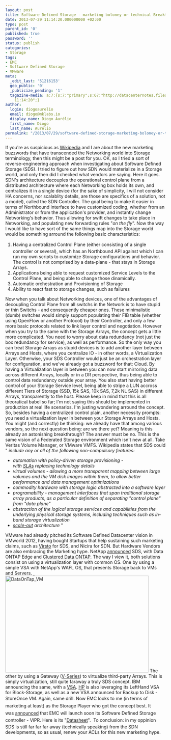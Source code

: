 ```yaml
---
layout: post
title: Software Defined Storage - marketing boloney or technical Breakthrough?
date: 2013-07-29 11:14:20.000000000 +02:00
type: post
parent_id: '0'
published: true
password: ''
status: publish
categories:
- Storage
tags:
- EMC
- Software Defined Storage
- VMware
meta:
  _edit_last: '51216153'
  geo_public: '0'
  _publicize_pending: '1'
  tagazine-media: a:7:{s:7:"primary";s:67:"http://datacenternotes.files.wordpress.com/2013/07/dataontap_vm.png";s:6:"images";a:1:{s:67:"http://datacenternotes.files.wordpress.com/2013/07/dataontap_vm.png";a:6:{s:8:"file_url";s:67:"http://datacenternotes.files.wordpress.com/2013/07/dataontap_vm.png";s:5:"width";i:450;s:6:"height";i:304;s:4:"type";s:5:"image";s:4:"area";i:136800;s:9:"file_path";b:0;}}s:6:"videos";a:0:{}s:11:"image_count";i:1;s:6:"author";s:8:"51216153";s:7:"blog_id";s:8:"53483832";s:9:"mod_stamp";s:19:"2013-07-29
    11:14:20";}
author:
  login: diogoaurelio
  email: diogo@mklabs.io
  display_name: Diogo Aurélio
  first_name: Diogo
  last_name: Aurélio
permalink: "/2013/07/29/software-defined-storage-marketing-boloney-or-technical-breakthrough/"
---
```

If you're as suspicious as <a href="http://en.wikipedia.org/wiki/Software_defined_storage" target="_blank">Wikipedia</a> and I are about the new marketing buzzwords that have transcended the Networking world into Storage terminology, then this might be a post for you.
OK, so I tried a sort of reverse-engineering approach when investigating about Software Defined Storage (SDS). I tried to figure out how SDN would materialize in a Storage world, and only then did I checked what vendors are saying.
Here it goes. SDN's architecture decouples the operational control plane from a distributed architecture where each Networking box holds its own, and centralizes it in a single device (for the sake of simplicity, I will not consider HA concerns, nor scalablity details, are those are specifics of a solution, not a model), called the SDN Controller. The goal being to make it easier in terms of Northbound interface to have customized coding, whether from an Administrator or from the application's provider, and instantly change Networking's behavior. Thus allowing for swift changes to take place in Networking, and populating new forwarding rules "<em>on the fly</em>".
Now the way I would like to have sort of the same things map into the Storage world would be something arround the following basic characteristics:
<ol>
<li><span style="font-style:inherit;line-height:1.625;">Having a centralized Control Plane (either consisting of a single controller or several), which has an Northbound API against which I can run my own scripts to customize Storage configurations and behavior. The control is not comprised by a data-plane - that stays in Storage Arrays.</span></li>
<li>Applications being able to request customized Service Levels to the Control Plane, and being able to change those dinamically.</li>
<li>Automatic orchestration and Provisioning of Storage</li>
<li>Ability to react fast to storage changes, such as failures</li>
</ol>
Now when you talk about Networking devices, one of the advantages of decoupling Control Plane from all switchs in the Network is to have stupid or thin Switchs - and consequently cheaper ones. These minimalistic (dumb) switches would simply support populating their FIB table (whether using OpenFlow or another Protocol) by their Controller, and only a few more basic protocols related to link layer control and negotiation.
However when you try to the same with the Storage Arrays, the concept gets a little more complicated. You need to worry about data redundancy (not just the box redundancy for service), as well as performance. So the only way you can treat Storage Arrays as stupid devices is to add another layer between Arrays and Hosts, where you centralize IO - in other words, a Virtualization Layer. Otherwise, your SDS Controller would just be an orchestration layer for configuration, and we've already got a buzzword for that: Cloud.
By having a Virtualization layer in between you can now start mirroring data across different Arrays, locally or in a DR perspective, thus being able to control data redundancy outside your array. You also start having better control of your Storage Service level, being able to stripe a LUN accross different Tiers of Storage (SSD, 15k SAS, 10k SAS, 7,2k NL SAS) in different Arrays, transparently to the host. Please keep in mind that this is all theoratical babel so far; I'm not saying this should be implemented in production at real life scenarios. I'm justing wondering arround the concept.
So, besides having a centralized control plain, another necessity prompts: you need a virtualization layer in between your Storage Arrays and Hosts. You might (and correctly) be thinking: we already have that among various vendors, so the next question being: are we there yet? Meaning is this already an astonishing breakthrough? The answer must be no. This is the same vision of a Federated Storage environment which isn't new at all. Take Veritas Volume Manager, or VMware VMFS.
Wikipedia states that SDS could " <em>include any or all of the following non-compulsory features:<a href="http://en.wikipedia.org/wiki/Software_defined_storage#cite_note-7">
</a></em>
<ul>
<li><em>automation with policy-driven storage provisioning - with <a title="Service-level agreement" href="http://en.wikipedia.org/wiki/Service-level_agreement">SLAs</a> replacing technology details</em></li>
<li><em>virtual volumes - allowing a more transparent mapping between large volumes and the VM disk images within them, to allow better performance and data management optimizations</em></li>
<li><em>commodity hardware with storage logic abstracted into a software layer</em></li>
<li><em>programability - management interfaces that span traditional storage array products, as a particular definition of separating "control plane" from "data plane"</em></li>
<li><em>abstraction of the logical storage services and capabilities from the underlying physical storage systems, including techniques such as in-band storage virtualization</em></li>
<li><em><a title="Scale-out" href="http://en.wikipedia.org/wiki/Scale-out">scale-out</a> architecture</em> "</li>
</ul>
VMware had already pitched its Software Defined Datacenter vision in VMworld 2012, having bought Startups that help sustaining such marketing claims, such as <a href="http://datacenternotes.wordpress.com/2013/07/11/vmware-sds-virsto-vsa-architecture/" target="_blank">Virsto</a> for SDS, and Nicira for SDN.
But Hardware Vendors are also embracing the Marketing hype. NetApp <a href="http://www.forbes.com/sites/siliconangle/2013/05/29/software-defined-netapp-always-makes-the-right-moves-when-they-count-its-software-defined-storage-sds/" target="_blank">announced</a> SDS, with Data ONTAP Edge and <a href="http://www.netapp.com/us/system/pdf-reader.aspx?cc=us&amp;m=ds-3480.pdf&amp;pdfUri=tcm:10-110653" target="_blank">Clustered Data ONTAP</a>. The way I view it, both solutions consist on using a virtualization layer with common OS. One by using a simple VSA with NetApp's WAFL OS, that presents Storage back to VMs and Servers.
<a href="http://datacenternotes.files.wordpress.com/2013/07/dataontap.pdf"> <a href="http://datacenternotes.files.wordpress.com/2013/07/dataontap_vm.png"><img class="alignnone size-full wp-image-473" alt="DataOnTap_VM" src="{{ site.baseurl }}/assets/2013/07/dataontap_vm.png" width="450" height="304" /></a></a>
The other by using a Gateway (<a href="http://www.netapp.com/us/products/storage-systems/v-series/index.aspx" target="_blank">V-Series</a>) to virtualize third-party Arrays. This is simply virtualization, still quite faraway a truly SDS concept.
IBM announcing the same, with a <a href="http://public.dhe.ibm.com/common/ssi/ecm/en/til14072usen/TIL14072USEN.PDF" target="_blank">VSA</a>.
<a href="http://www8.hp.com/us/en/products/data-storage/data-storage-technology.html?compURI=1410844" target="_blank">HP</a> is also leveraging its LeftHand VSA for Block-Storage, as well as a new VSA announced for Backup to Disk - StoreOnce VM. Again, same drill.
<span style="font-style:inherit;line-height:1.625;">Now EMC looks to me (in terms of marketing at least) as the Storage Player who got the concept best. It was </span><a style="font-style:inherit;line-height:1.625;" href="http://www.emc.com/about/news/press/2013/20130506-03.htm" target="_blank">announced</a><span style="font-style:inherit;line-height:1.625;"> that EMC will launch soon its Software Defined Storage controller - ViPR. Here is its "<a href="http://www.emc.com/collateral/data-sheet/h11750-emc-vipr-software-defined-storage-ds.pdf" target="_blank">Datasheet</a>". </span>
To conclusion: in my oppinion SDS is still far far far away (technically speaking) from the SDN developments, so as usual, renew your ACLs for this new marketing hype.
